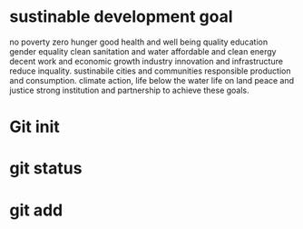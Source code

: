 # sustinable development goal
no poverty zero hunger good health and well being quality education gender equality clean sanitation and water affordable and clean energy decent work and economic growth industry innovation and infrastructure reduce inquality. sustinabile cities and communities responsible production and consumption. climate action, life below the water life on land peace and justice strong institution and partnership to achieve these goals.

# Git init
# git status
# git add